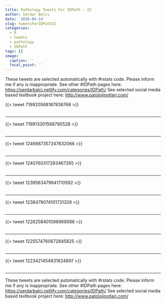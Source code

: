 ```yaml
---
title: Pathology Tweets For IDPath - 22
author: Serdar Balci
date: '2020-04-14'
slug: tweetsForIDPath22
categories:
  - R
  - tweets
  - pathology
  - IDPath
tags: []
image:
  caption: ''
  focal_point: ''
---
```



These tweets are selected automatically with #rstats code. Please inform me if any is inappropriate.
See other #IDPath pages here: https://serdarbalci.netlify.com/categories/IDPath/ 
See selected social media based textbook project here: http://www.patolojinotlari.com/

{{< tweet 719920568187936768 >}}
<br>
<br>
<hr>
{{< tweet 719913301568790528 >}}
<br>
<br>
<hr>
{{< tweet 1246667357247832066 >}}
<br>
<br>
<hr>
{{< tweet 1240760317283467265 >}}
<br>
<br>
<hr>
{{< tweet 1239563479641710592 >}}
<br>
<br>
<hr>
{{< tweet 1238479074101731328 >}}
<br>
<br>
<hr>
{{< tweet 1226258401098969088 >}}
<br>
<br>
<hr>
{{< tweet 1225574760672845825 >}}
<br>
<br>
<hr>
{{< tweet 1223421454831824897 >}}
<br>
<br>
<hr>


These tweets are selected automatically with #rstats code. Please inform me if any is inappropriate.
See other #IDPath pages here: https://serdarbalci.netlify.com/categories/IDPath/ 
See selected social media based textbook project here: http://www.patolojinotlari.com/

